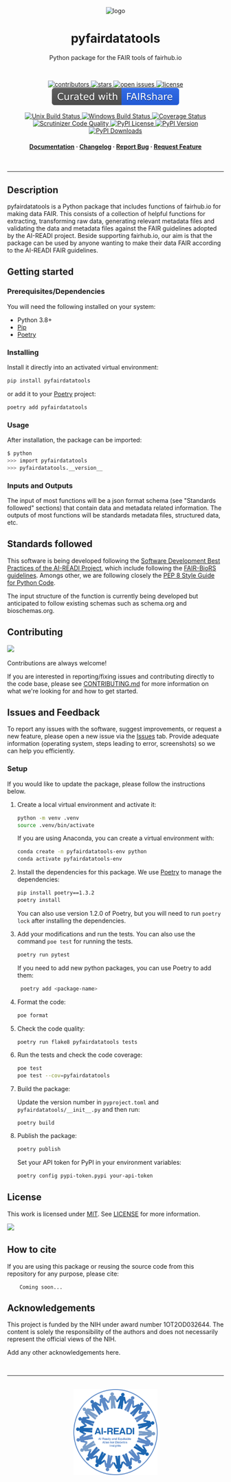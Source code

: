 <div align="center">

<img src="https://raw.githubusercontent.com/AI-READI/pyfairdatatools/main/logo.svg" alt="logo" width="200" height="auto" />

<br />

<h1>pyfairdatatools</h1>

<p>
Python package for the FAIR tools of fairhub.io
</p>

<br />

<p>
  <a href="https://github.com/AI-READI/pyfairdatatools/graphs/contributors">
    <img src="https://img.shields.io/github/contributors/AI-READI/pyfairdatatools.svg?style=flat-square" alt="contributors" />
  </a>
  <a href="https://github.com/AI-READI/pyfairdatatools/stargazers">
    <img src="https://img.shields.io/github/stars/AI-READI/pyfairdatatools.svg?style=flat-square" alt="stars" />
  </a>
  <a href="https://github.com/AI-READI/pyfairdatatools/issues/">
    <img src="https://img.shields.io/github/issues/AI-READI/pyfairdatatools.svg?style=flat-square" alt="open issues" />
  </a>
  <a href="https://github.com/AI-READI/pyfairdatatools/blob/main/LICENSE">
    <img src="https://img.shields.io/github/license/AI-READI/pyfairdatatools.svg?style=flat-square" alt="license" />
  </a>
  <a href="https://fairdataihub.org/fairshare">
    <img src="https://raw.githubusercontent.com/fairdataihub/FAIRshare/main/badge.svg" alt="Curated with FAIRshare" />
  </a>
</p>
<p>
  <a href="https://github.com/AI-READI/pyfairdatatools/actions">
    <img src="https://img.shields.io/github/actions/workflow/status/AI-READI/pyfairdatatools/main.yml?branch=main&label=linux" alt="Unix Build Status" />
  </a>
  <a href="https://ci.appveyor.com/project/AI-READI/pyfairdatatools">
    <img src="https://img.shields.io/appveyor/ci/AI-READI/pyfairdatatools.svg?label=windows" alt="Windows Build Status" />
  </a>
  <a href="https://codecov.io/gh/AI-READI/pyfairdatatools">
    <img src="https://img.shields.io/codecov/c/gh/AI-READI/pyfairdatatools" alt="Coverage Status" />
  </a>
  <a href="https://scrutinizer-ci.com/g/AI-READI/pyfairdatatools">
    <img src="https://img.shields.io/scrutinizer/g/AI-READI/pyfairdatatools.svg" alt="Scrutinizer Code Quality" />
  </a>
  <a href="https://pypi.org/project/pyfairdatatools">
    <img src="https://img.shields.io/pypi/l/pyfairdatatools.svg" alt="PyPI License" />
  </a>
  <a href="https://pypi.org/project/pyfairdatatools">
    <img src="https://img.shields.io/pypi/v/pyfairdatatools.svg" alt="PyPI Version" />
  </a>
  <a href="https://pypistats.org/packages/pyfairdatatools">
    <img src="https://img.shields.io/pypi/dm/pyfairdatatools.svg?color=orange" alt="PyPI Downloads" />
  </a>
</p>

<h4>
    <a href="https://ai-readi.github.io/pyfairdatatools/">Documentation</a>
  <span> · </span>
    <a href="https://ai-readi.github.io/pyfairdatatools/about/changelog/">Changelog</a>
  <span> · </span>
    <a href="https://github.com/AI-READI/pyfairdatatools/issues/">Report Bug</a>
  <span> · </span>
    <a href="#">Request Feature</a>
  </h4>
</div>

<br />

---

## Description

pyfairdatatools is a Python package that includes functions of fairhub.io for making data FAIR. This consists of a collection of helpful functions for extracting, transforming raw data, generating relevant metadata files and validating the data and metadata files against the FAIR guidelines adopted by the AI-READI project. Beside supporting fairhub.io, our aim is that the package can be used by anyone wanting to make their data FAIR according to the AI-READI FAIR guidelines.

## Getting started

### Prerequisites/Dependencies

You will need the following installed on your system:

- Python 3.8+
- [Pip](https://pip.pypa.io/en/stable/)
- [Poetry](https://poetry.eustace.io/)

### Installing

Install it directly into an activated virtual environment:

```bash
pip install pyfairdatatools
```

or add it to your [Poetry](https://poetry.eustace.io/) project:

```bash
poetry add pyfairdatatools
```

### Usage

After installation, the package can be imported:

```bash
$ python
>>> import pyfairdatatools
>>> pyfairdatatools.__version__
```

### Inputs and Outputs

The input of most functions will be a json format schema (see "Standards followed" sections) that contain data and metadata related information. The outputs of most functions will be standards metadata files, structured data, etc.

## Standards followed

This software is being developed following the [Software Development Best Practices of the AI-READI Project](https://github.com/AI-READI/software-development-best-practices), which include following the [FAIR-BioRS guidelines](https://github.com/FAIR-BioRS/Guidelines). Amongs other, we are following closely the [PEP 8 Style Guide for Python Code](https://peps.python.org/pep-0008/).

The input structure of the function is currently being developed but anticipated to follow existing schemas such as schema.org and bioschemas.org.

## Contributing

<a href="https://github.com/AI-READI/pyfairdatatools/graphs/contributors">
  <img src="https://contrib.rocks/image?repo=AI-READI/pyfairdatatools" />
</a>

Contributions are always welcome!

If you are interested in reporting/fixing issues and contributing directly to the code base, please see [CONTRIBUTING.md](CONTRIBUTING.md) for more information on what we're looking for and how to get started.

## Issues and Feedback

To report any issues with the software, suggest improvements, or request a new feature, please open a new issue via the [Issues](https://github.com/AI-READI/pyfairdatatools/issues) tab. Provide adequate information (operating system, steps leading to error, screenshots) so we can help you efficiently.

### Setup

If you would like to update the package, please follow the instructions below.

1. Create a local virtual environment and activate it:

   ```bash
   python -m venv .venv
   source .venv/bin/activate
   ```

   If you are using Anaconda, you can create a virtual environment with:

   ```bash
   conda create -n pyfairdatatools-env python
   conda activate pyfairdatatools-env
   ```

2. Install the dependencies for this package. We use [Poetry](https://poetry.eustace.io/) to manage the dependencies:

   ```bash
   pip install poetry==1.3.2
   poetry install
   ```

   You can also use version 1.2.0 of Poetry, but you will need to run `poetry lock` after installing the dependencies.

3. Add your modifications and run the tests. You can also use the command `poe test` for running the tests.

   ```bash
   poetry run pytest
   ```

   If you need to add new python packages, you can use Poetry to add them:

   ```bash
    poetry add <package-name>
   ```

4. Format the code:

   ```bash
   poe format
   ```

5. Check the code quality:

   ```bash
   poetry run flake8 pyfairdatatools tests
   ```

6. Run the tests and check the code coverage:

   ```bash
   poe test
   poe test --cov=pyfairdatatools
   ```

7. Build the package:

   Update the version number in `pyproject.toml` and `pyfairdatatools/__init__.py` and then run:

   ```text
   poetry build
   ```

8. Publish the package:

   ```bash
   poetry publish
   ```

   Set your API token for PyPI in your environment variables:

   ```bash
   poetry config pypi-token.pypi your-api-token
   ```

## License

This work is licensed under
[MIT](https://opensource.org/licenses/mit). See [LICENSE](https://github.com/AI-READI/pyfairdatatools/blob/main/LICENSE) for more information.

<a href="https://aireadi.org" >
  <img src="https://www.channelfutures.com/files/2017/04/3_0.png" height="30" />
</a>

## How to cite

If you are using this package or reusing the source code from this repository for any purpose, please cite:

```text
    Coming soon...
```

## Acknowledgements

This project is funded by the NIH under award number 1OT2OD032644. The content is solely the responsibility of the authors and does not necessarily represent the official views of the NIH.

Add any other acknowledgements here.

<br />

---

<br />

<div align="center">

<a href="https://aireadi.org">
  <img src="https://github.com/AI-READI/AI-READI-logo/raw/main/logo/png/option2.png" height="200" />
</a>

</div>
